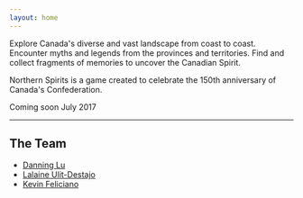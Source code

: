 ```yaml
---
layout: home
---
```

Explore Canada's diverse and vast landscape from coast to coast.
Encounter myths and legends from the provinces and territories. Find and collect fragments of memories to uncover the Canadian Spirit.

Northern Spirits is a game created to celebrate the 150th anniversary of Canada's Confederation. 

Coming soon July 2017

----------
## The Team
 - [Danning Lu](http://danninglu.com/)
 - [Lalaine Ulit-Destajo](http://lalaineulitdestajo.com/)
 - [Kevin Feliciano]()